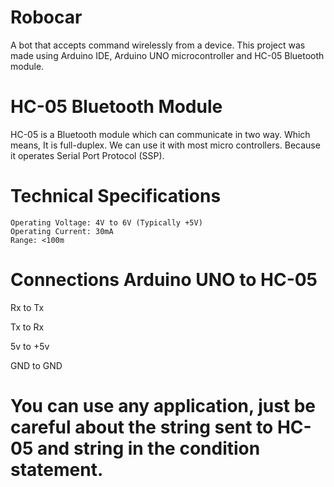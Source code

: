 # Robocar
A bot that accepts command wirelessly from a device. This project was made using Arduino IDE, Arduino UNO microcontroller and HC-05 Bluetooth module.



# HC-05 Bluetooth Module
HC-05 is a Bluetooth module which can communicate in two way. Which means, It is full-duplex. We can use it with most micro controllers. Because it operates Serial Port Protocol (SSP).



# Technical Specifications
    Operating Voltage: 4V to 6V (Typically +5V)
    Operating Current: 30mA
    Range: <100m



# Connections Arduino UNO to HC-05
Rx to Tx

Tx to Rx

5v to +5v

GND to GND



# You can use any application, just be careful about the string sent to HC- 05 and string in the condition statement.
